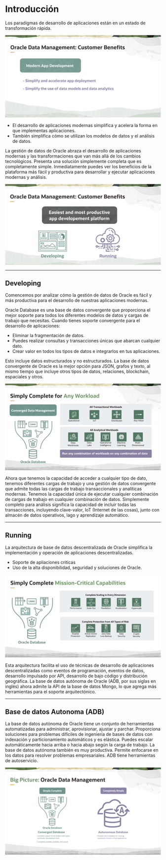 # Introducción

Los paradigmas de desarrollo de aplicaciones están en un estado de transformación rápida.

![manage](/assets/01-01-customer_benefist.png "manage")

- El desarrollo de aplicaciones modernas simplifica y acelera la forma en que implementas aplicaciones.
- También simplifica cómo se utilizan los modelos de datos y el análisis de datos.

La gestión de datos de Oracle abraza el desarrollo de aplicaciones modernas y las transformaciones que van más allá de los cambios tecnológicos. Presenta una solución simplemente completa que es completamente simple. Inmediatamente puedes ver los beneficios de la plataforma más fácil y productiva para desarrollar y ejecutar aplicaciones modernas y análisis.

![manage](/assets/01-02-customer_benefist.png "manage")

---

## Developing

Comencemos por analizar cómo la gestión de datos de Oracle es fácil y más productiva para el desarrollo de nuestras aplicaciones modernas.

Oracle Database es una base de datos convergente que proporciona el mejor soporte para todos los diferentes modelos de datos y cargas de trabajo que necesitas. Cuando tienes soporte convergente para el desarrollo de aplicaciones:

- Eliminar la fragmentación de datos.
- Puedes realizar consultas y transacciones únicas que abarcan cualquier dato.
- Crear valor en todos los tipos de datos e integrarlos en tus aplicaciones.

Esto incluye datos estructurados y no estructurados. La base de datos convergente de Oracle es la mejor opción para JSON, grafos y texto, al mismo tiempo que incluye otros tipos de datos, relaciones, blockchain, espaciales y otros.

![manage](/assets/01-03-converged-database.png "manage")

Ahora que tenemos la capacidad de acceder a cualquier tipo de dato, tenemos diferentes cargas de trabajo y una gestión de datos convergente que admite todas las cargas de trabajo transaccionales y analíticas modernas. Tenemos la capacidad única de ejecutar cualquier combinación de cargas de trabajo en cualquier combinación de datos. Simplemente completo para análisis significa la capacidad de incluir todas las transacciones, incluyendo clave-valor, IoT (Internet de las cosas), junto con almacén de datos operativos, lago y aprendizaje automático.

---

## Running

La arquitectura de base de datos descentralizada de Oracle simplifica la implementación y operación de aplicaciones descentralizadas.

- Soporte de apliaciones criticas
- Uso de la alta disponibilidad, seguridad y soluciones de Oracle.

![manage](/assets/01-04-mission-critical.png "manage")

Esta arquitectura facilita el uso de técnicas de desarrollo de aplicaciones descentralizadas como eventos de programación, eventos de datos, desarrollo impulsado por API, desarrollo de bajo código y distribución geográfica. La base de datos autónoma de Oracle (ADB, por sus siglas en inglés) ahora admite la API de la base de datos Mongo, lo que agrega más herramientas para el soporte arquitectónico.

---

## Base de datos Autonoma (ADB)

La base de datos autónoma de Oracle tiene un conjunto de herramientas automatizadas para administrar, aprovisionar, ajustar y parchar. Proporciona soluciones para problemas difíciles de ingeniería de bases de datos con indexación y particionamiento automáticos y es elástica. Puedes escalar automáticamente hacia arriba o hacia abajo según la carga de trabajo. La base de datos autónoma también es muy productiva. Permite enfocarse en los datos para resolver problemas empresariales. ADB tiene herramientas de autoservicio.

![manage](/assets/01-05-data-management.png "manage")
